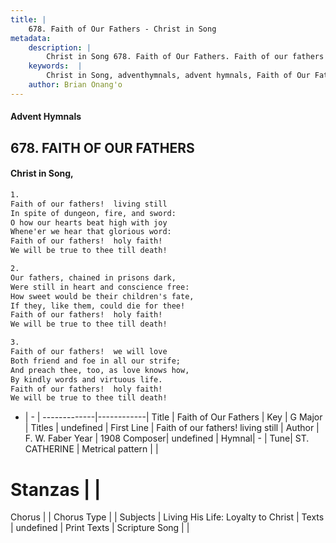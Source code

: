 ```yaml
---
title: |
    678. Faith of Our Fathers - Christ in Song
metadata:
    description: |
        Christ in Song 678. Faith of Our Fathers. Faith of our fathers!  living still In spite of dungeon, fire, and sword: O how our hearts beat high with joy Whene'er we hear that glorious word: Faith of our fathers!  holy faith! We will be true to thee till death!
    keywords:  |
        Christ in Song, adventhymnals, advent hymnals, Faith of Our Fathers, Faith of our fathers!  living still. 
    author: Brian Onang'o
---
```


#### Advent Hymnals
## 678. FAITH OF OUR FATHERS
####  Christ in Song,

```txt
1.
Faith of our fathers!  living still
In spite of dungeon, fire, and sword:
O how our hearts beat high with joy
Whene'er we hear that glorious word:
Faith of our fathers!  holy faith!
We will be true to thee till death!

2.
Our fathers, chained in prisons dark,
Were still in heart and conscience free:
How sweet would be their children's fate,
If they, like them, could die for thee!
Faith of our fathers!  holy faith!
We will be true to thee till death!

3.
Faith of our fathers!  we will love
Both friend and foe in all our strife;
And preach thee, too, as love knows how,
By kindly words and virtuous life.
Faith of our fathers!  holy faith!
We will be true to thee till death!


```

- |   -  |
-------------|------------|
Title | Faith of Our Fathers |
Key | G Major |
Titles | undefined |
First Line | Faith of our fathers!  living still |
Author | F. W. Faber
Year | 1908
Composer| undefined |
Hymnal|  - |
Tune| ST. CATHERINE |
Metrical pattern | |
# Stanzas |  |
Chorus |  |
Chorus Type |  |
Subjects | Living His Life: Loyalty to Christ |
Texts | undefined |
Print Texts | 
Scripture Song |  |
    
